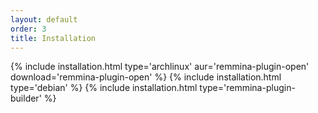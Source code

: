 ```yaml
---
layout: default
order: 3
title: Installation
---
```

{% include installation.html type='archlinux' aur='remmina-plugin-open' download='remmina-plugin-open' %}
{% include installation.html type='debian' %}
{% include installation.html type='remmina-plugin-builder' %}

